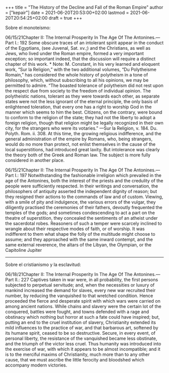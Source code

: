+++
title = "The History of the Decline and Fall of the Roman Empire"
author = ["kepair"]
date = 2021-06-20T20:53:00+02:00
lastmod = 2021-06-20T20:54:25+02:00
draft = true
+++

Sobre el monoteísmo:

06/15/21Chapter II: The Internal Prosperity In The Age Of The Antonines.—Part I.: 192
Some obscure traces of an intolerant spirit appear in the conduct of the Egyptians, (see Juvenal, Sat. xv.;) and the Christians, as well as Jews, who lived under the Roman empire, formed a very important exception; so important indeed, that the discussion will require a distinct chapter of this work. \* Note: M. Constant, in his very learned and eloquent work, “Sur la Religion,” with the two additional volumes, “Du Polytheisme Romain,” has considered the whole history of polytheism in a tone of philosophy, which, without subscribing to all his opinions, we may be permitted to admire. “The boasted tolerance of polytheism did not rest upon the respect due from society to the freedom of individual opinion. The polytheistic nations, tolerant as they were towards each other, as separate states were not the less ignorant of the eternal principle, the only basis of enlightened toleration, that every one has a right to worship God in the manner which seems to him the best. Citizens, on the contrary, were bound to conform to the religion of the state; they had not the liberty to adopt a foreign religion, though that religion might be legally recognized in their own city, for the strangers who were its votaries.” —Sur la Religion, v. 184. Du. Polyth. Rom. ii. 308. At this time, the growing religious indifference, and the general administration of the empire by Romans, who, being strangers, would do no more than protect, not enlist themselves in the cause of the local superstitions, had introduced great laxity. But intolerance was clearly the theory both of the Greek and Roman law. The subject is more fully considered in another place.

06/15/21Chapter II: The Internal Prosperity In The Age Of The Antonines.—Part I.: 197
Notwithstanding the fashionable irreligion which prevailed in the age of the Antonines, both the interest of the priests and the credulity of the people were sufficiently respected. In their writings and conversation, the philosophers of antiquity asserted the independent dignity of reason; but they resigned their actions to the commands of law and of custom. Viewing, with a smile of pity and indulgence, the various errors of the vulgar, they diligently practised the ceremonies of their fathers, devoutly frequented the temples of the gods; and sometimes condescending to act a part on the theatre of superstition, they concealed the sentiments of an atheist under the sacerdotal robes. Reasoners of such a temper were scarcely inclined to wrangle about their respective modes of faith, or of worship. It was indifferent to them what shape the folly of the multitude might choose to assume; and they approached with the same inward contempt, and the same external reverence, the altars of the Libyan, the Olympian, or the Capitoline Jupiter

---

Sobre el cristianismo y la esclavitud:

06/18/21Chapter II: The Internal Prosperity In The Age Of The Antonines.—Part II.: 227
Captives taken in war were, in all probability, the first persons subjected to perpetual servitude; and, when the necessities or luxury of mankind increased the demand for slaves, every new war recruited their number, by reducing the vanquished to that wretched condition. Hence proceeded the fierce and desperate spirit with which wars were carried on among ancient nations. While chains and slavery were the certain lot of the conquered, battles were fought, and towns defended with a rage and obstinacy which nothing but horror at such a fate could have inspired; but, putting an end to the cruel institution of slavery, Christianity extended its mild influences to the practice of war, and that barbarous art, softened by its humane spirit, ceased to be so destructive. Secure, in every event, of personal liberty, the resistance of the vanquished became less obstinate, and the triumph of the victor less cruel. Thus humanity was introduced into the exercise of war, with which it appears to be almost incompatible; and it is to the merciful maxims of Christianity, much more than to any other cause, that we must ascribe the little ferocity and bloodshed which accompany modern victories.